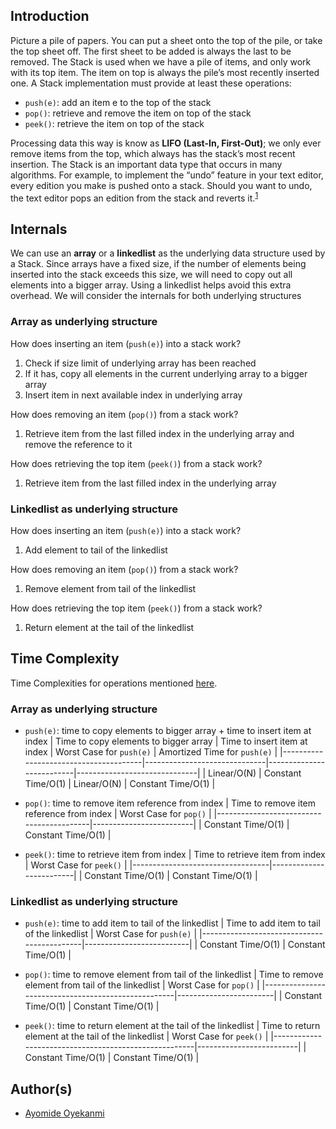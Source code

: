 ## Introduction
Picture a pile of papers. You can put a sheet onto the top of the pile, or take the top sheet off. The first sheet to be added is always the last to be removed. The Stack is used when we have a pile of items, and only work with its top item. The item on top is always the pile’s most recently inserted one. A Stack implementation must provide at least these operations:
* `push(e)`: add an item e to the top of the stack
* `pop()`: retrieve and remove the item on top of the stack
* `peek()`: retrieve the item on top of the stack

Processing data this way is know as **LIFO (Last-In, First-Out)**; we only ever remove items from the top, which always has the stack’s most recent insertion. The Stack is an important data type that occurs in many algorithms. For example, to implement the “undo” feature in your text editor, every edition you make is pushed onto a stack. Should you want to undo, the text editor pops an edition from the stack and reverts it.<sup>[1](https://github.com/oyekanmiayo/data-structures-all-langs/tree/main/stack#references)</sup>

## Internals
We can use an **array** or a **linkedlist** as the underlying data structure used by a Stack. Since arrays have a fixed size, if the number of elements being inserted into the stack exceeds this size, we will need to copy out all elements into a bigger array. Using a linkedlist helps avoid this extra overhead. We will consider the internals for both underlying structures

### Array as underlying structure
How does inserting an item (`push(e)`) into a stack work?
1. Check if size limit of underlying array has been reached
2. If it has, copy all elements in the current underlying array to a bigger array
3. Insert item in next available index in underlying array

How does removing an item (`pop()`) from a stack work?
1. Retrieve item from the last filled index in the underlying array and remove the reference to it

How does retrieving the top item (`peek()`) from a stack work?
1. Retrieve item from the last filled index in the underlying array

### Linkedlist as underlying structure
How does inserting an item (`push(e)`) into a stack work?
1. Add element to tail of the linkedlist

How does removing an item (`pop()`) from a stack work?
1. Remove element from tail of the linkedlist

How does retrieving the top item (`peek()`) from a stack work?
1. Return element at the tail of the linkedlist

## Time Complexity
Time Complexities for operations mentioned [here](https://github.com/oyekanmiayo/data-structures-all-langs/tree/add-list-impl/list#introduction).

### Array as underlying structure
* `push(e)`: time to copy elements to bigger array + time to insert item at index
  | Time to copy elements to bigger array | Time to insert item at index | Worst Case for `push(e)` | Amortized Time for `push(e)` |
  |---------------------------------------|------------------------------|--------------------------|------------------------------|
  | Linear/O(N)                           | Constant Time/O(1)           | Linear/O(N)              | Constant Time/O(1)           |
  
* `pop()`: time to remove item reference from index
  | Time to remove item reference from index | Worst Case for `pop()`  |
  |------------------------------------------|-------------------------|
  | Constant Time/O(1)                       | Constant Time/O(1)      |

* `peek()`: time to retrieve item from index
  | Time to retrieve item from index | Worst Case for `peek()` |
  |----------------------------------|-------------------------|
  | Constant Time/O(1)               | Constant Time/O(1)      |

### Linkedlist as underlying structure
* `push(e)`: time to add item to tail of the linkedlist
  | Time to add item to tail of the linkedlist | Worst Case for `push(e)` |
  |--------------------------------------------|--------------------------|
  | Constant Time/O(1)                         | Constant Time/O(1)       |

* `pop()`: time to remove element from tail of the linkedlist
  | Time to remove element from tail of the linkedlist | Worst Case for `pop()` |
  |----------------------------------------------------|------------------------|
  | Constant Time/O(1)                                 | Constant Time/O(1)     |
  
* `peek()`: time to return element at the tail of the linkedlist
  | Time to return element at the tail of the linkedlist | Worst Case for `peek()` |
  |------------------------------------------------------|-------------------------|
  | Constant Time/O(1)                                   | Constant Time/O(1)      |

## Author(s)
* [Ayomide Oyekanmi](https://github.com/oyekanmiayo)
